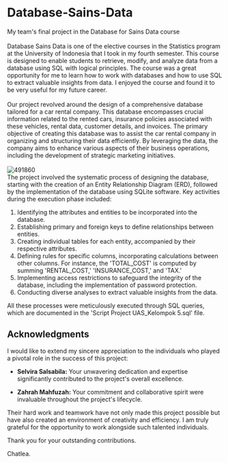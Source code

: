 # Database-Sains-Data
My team's final project in the Database for Sains Data course\
\
Database Sains Data is one of the elective courses in the Statistics program at the University of Indonesia that I took in my fourth semester. This course is designed to enable students to retrieve, modify, and analyze data from a database using SQL with logical principles. The course was a great opportunity for me to learn how to work with databases and how to use SQL to extract valuable insights from data. I enjoyed the course and found it to be very useful for my future career.\
\
Our project revolved around the design of a comprehensive database tailored for a car rental company. This database encompasses crucial information related to the rented cars, insurance policies associated with these vehicles, rental data, customer details, and invoices. The primary objective of creating this database was to assist the car rental company in organizing and structuring their data efficiently. By leveraging the data, the company aims to enhance various aspects of their business operations, including the development of strategic marketing initiatives.\
\
![491860](https://github.com/ChatleaShakira/Database-Sains-Data/assets/156671316/911c1c02-67d0-42a9-93b2-59f22cc8da72)
\
The project involved the systematic process of designing the database, starting with the creation of an Entity Relationship Diagram (ERD), followed by the implementation of the database using SQLite software. Key activities during the execution phase included:
1. Identifying the attributes and entities to be incorporated into the database.
2. Establishing primary and foreign keys to define relationships between entities.
3. Creating individual tables for each entity, accompanied by their respective attributes.
4. Defining rules for specific columns, incorporating calculations between other columns. For instance, the 'TOTAL_COST' is computed by summing 'RENTAL_COST,' 'INSURANCE_COST,' and 'TAX.'
5. Implementing access restrictions to safeguard the integrity of the database, including the implementation of password protection.
6. Conducting diverse analyses to extract valuable insights from the data.

All these processes were meticulously executed through SQL queries, which are documented in the 'Script Project UAS_Kelompok 5.sql' file.

## Acknowledgments

I would like to extend my sincere appreciation to the individuals who played a pivotal role in the success of this project:

- **Selvira Salsabila:** Your unwavering dedication and expertise significantly contributed to the project's overall excellence.

- **Zahrah Mahfuzah:** Your commitment and collaborative spirit were invaluable throughout the project's lifecycle.

Their hard work and teamwork have not only made this project possible but have also created an environment of creativity and efficiency. I am truly grateful for the opportunity to work alongside such talented individuals.

Thank you for your outstanding contributions.

Chatlea.

